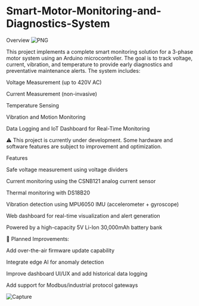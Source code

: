 # Smart-Motor-Monitoring-and-Diagnostics-System
Overview
![PNG](https://github.com/user-attachments/assets/76be1d0d-30d1-46dc-af1a-5a05d0f93156)

This project implements a complete smart monitoring solution for a 3-phase motor system using an Arduino microcontroller. The goal is to track voltage, current, vibration, and temperature to provide early diagnostics and preventative maintenance alerts. The system includes:

Voltage Measurement (up to 420V AC)

Current Measurement (non-invasive)

Temperature Sensing

Vibration and Motion Monitoring

Data Logging and IoT Dashboard for Real-Time Monitoring

⚠️ This project is currently under development. Some hardware and software features are subject to improvement and optimization.

Features

Safe voltage measurement using voltage dividers

Current monitoring using the CSNB121 analog current sensor

Thermal monitoring with DS18B20

Vibration detection using MPU6050 IMU (accelerometer + gyroscope)

Web dashboard for real-time visualization and alert generation

Powered by a high-capacity 5V Li-Ion 30,000mAh battery bank

🔧 Planned Improvements:

Add over-the-air firmware update capability

Integrate edge AI for anomaly detection

Improve dashboard UI/UX and add historical data logging

Add support for Modbus/industrial protocol gateways

![Capture](https://github.com/user-attachments/assets/a579f90a-67e4-44cd-bc88-188ae57c0fa9)


